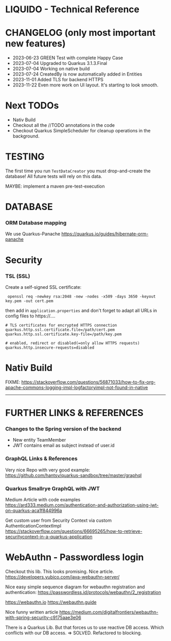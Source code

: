 # LIQUIDO - Technical Reference

# CHANGELOG (only most important new features)

 * 2023-06-23 GREEN Test with complete Happy Case
 * 2023-07-04 Upgraded to Quarkus 3.1.3.Final
 * 2023-07-04 Working on native build
 * 2023-07-24 CreatedBy is now automatically added in Entities
 * 2023-11-01 Added TLS for backend HTTPS
 * 2023-11-22 Even more work on UI layout. It's starting to look smooth.

# Next TODOs

 * Nativ Build
 * Checkout all the //TODO annotations in the code 
 * Checkout Quarkus SimpleScheduler for cleanup operations in the background.

# TESTING

The first time you run `TestDataCreator` you must drop-and-create the database! All
future tests will rely on this data.

MAYBE: implement a maven pre-test-execution

# DATABASE

### ORM Database mapping

We use Quarkus-Panache
https://quarkus.io/guides/hibernate-orm-panache


# Security

### TSL (SSL)

Create a self-signed SSL certificate:

     openssl req -newkey rsa:2048 -new -nodes -x509 -days 3650 -keyout key.pem -out cert.pem

then add in `application.properties` and don't forget to adapt all URLs in config files to https://....

    # TLS certificates for encrypted HTTPS connection
    quarkus.http.ssl.certificate.file=/path/cert.pem
    quarkus.http.ssl.certificate.key-file=/path/key.pem
    
    # enabled, redirect or disabled(=only allow HTTPS requests)
    quarkus.http.insecure-requests=disabled


# Nativ Build

FIXME:
https://stackoverflow.com/questions/56871033/how-to-fix-org-apache-commons-logging-impl-logfactoryimpl-not-found-in-native

----



# FURTHER LINKS & REFERENCES

### Changes to the Spring version of the backend

 * New entity TeamMember
 * JWT contains email as subject instead of user.id



### GraphQL Links & References

Very nice Repo with very good example:
https://github.com/hantsy/quarkus-sandbox/tree/master/graphql


### Quarkus Smallrye GraphQL with JWT

Medium Article with code examples
https://ard333.medium.com/authentication-and-authorization-using-jwt-on-quarkus-aca1f844996a

Get custom user from Security Context via custom AuthenticationContextImpl
https://stackoverflow.com/questions/66695265/how-to-retrieve-securitycontext-in-a-quarkus-application

# WebAuthn - Passwordless login

Checkout this lib. This looks promising. Nice article.
https://developers.yubico.com/java-webauthn-server/

Nice easy simple sequence diagram for webauthn registration and authentication:
https://passwordless.id/protocols/webauthn/2_registration

https://webauthn.io
https://webauthn.guide

Nice funny written article
https://medium.com/digitalfrontiers/webauthn-with-spring-security-c9175aae3e06

There is a Quarkus Lib. But that forces us to use reactive DB access. Which conflicts with our DB access. => SOLVED. Refactored to blocking.